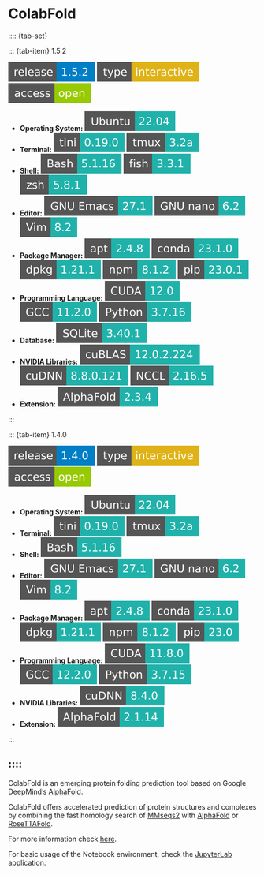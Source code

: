 # ColabFold

:::: {tab-set}

::: {tab-item} 1.5.2

[![](badges/release-1.5.2-blue.svg)](https://cloud.sdu.dk/app/jobs/create?app=colabfold&version=1.5.2)
![type](badges/type-interactive-yellow.svg)
![access](badges/access-open-green.svg)
* **Operating System:** ![](./badges/Ubuntu-22.04-lightseagreen.svg)
* **Terminal:** ![](./badges/tini-0.19.0-lightseagreen.svg) ![](./badges/tmux-3.2a-lightseagreen.svg)
* **Shell:** ![](./badges/bash-5.1.16-lightseagreen.svg) ![](./badges/fish-3.3.1-lightseagreen.svg) ![](./badges/zsh-5.8.1-lightseagreen.svg)
* **Editor:** ![](./badges/emacs-27.1-lightseagreen.svg) ![](./badges/nano-6.2-lightseagreen.svg) ![](./badges/vim-8.2-lightseagreen.svg)
* **Package Manager:** ![](./badges/apt-2.4.8-lightseagreen.svg) ![](./badges/conda-23.1.0-lightseagreen.svg) ![](./badges/dpkg-1.21.1-lightseagreen.svg) ![](./badges/npm-8.1.2-lightseagreen.svg) ![](./badges/pip-23.0.1-lightseagreen.svg)
* **Programming Language:** ![](./badges/CUDA-12.0-lightseagreen.svg) ![](./badges/GCC-11.2.0-lightseagreen.svg) ![](./badges/Python-3.7.16-lightseagreen.svg)
* **Database:** ![](./badges/SQLite-3.40.1-lightseagreen.svg)
* **NVIDIA Libraries:** ![](./badges/cuBLAS-12.0.2.224-lightseagreen.svg) ![](./badges/cuDNN-8.8.0.121-lightseagreen.svg) ![](./badges/NCCL-2.16.5-lightseagreen.svg)
* **Extension:** ![](./badges/AlphaFold-2.3.4-lightseagreen.svg)

:::

::: {tab-item} 1.4.0

[![](badges/release-1.4.0-blue.svg)](https://cloud.sdu.dk/app/jobs/create?app=colabfold&version=1.3.0)
![type](badges/type-interactive-yellow.svg)
![access](badges/access-open-green.svg)
* **Operating System:** ![](./badges/Ubuntu-22.04-lightseagreen.svg)
* **Terminal:** ![](./badges/tini-0.19.0-lightseagreen.svg) ![](./badges/tmux-3.2a-lightseagreen.svg)
* **Shell:** ![](./badges/bash-5.1.16-lightseagreen.svg)
* **Editor:** ![](./badges/emacs-27.1-lightseagreen.svg) ![](./badges/nano-6.2-lightseagreen.svg) ![](./badges/vim-8.2-lightseagreen.svg)
* **Package Manager:** ![](./badges/apt-2.4.8-lightseagreen.svg) ![](./badges/conda-23.1.0-lightseagreen.svg) ![](./badges/dpkg-1.21.1-lightseagreen.svg) ![](./badges/npm-8.1.2-lightseagreen.svg) ![](./badges/pip-23.0-lightseagreen.svg)
* **Programming Language:** ![](./badges/CUDA-11.8.0-lightseagreen.svg) ![](./badges/GCC-12.2.0-lightseagreen.svg) ![](./badges/Python-3.7.15-lightseagreen.svg)
* **NVIDIA Libraries:**  ![](./badges/cuDNN-8.4.0-lightseagreen.svg)
* **Extension:** ![](./badges/AlphaFold-2.1.14-lightseagreen.svg)

:::

::::
---

ColabFold is an emerging protein folding prediction tool based on Google DeepMind’s [AlphaFold](https://github.com/deepmind/alphafold).

ColabFold offers accelerated prediction of protein structures and complexes by combining the fast homology search of [MMseqs2](https://github.com/soedinglab/MMseqs2) with [AlphaFold](https://github.com/deepmind/alphafold) or[ RoseTTAFold](https://github.com/RosettaCommons/RoseTTAFold).

For more information check [here](https://github.com/sokrypton/ColabFold).

For basic usage of the Notebook environment, check the [JupyterLab](jupyter-lab.md) application.
